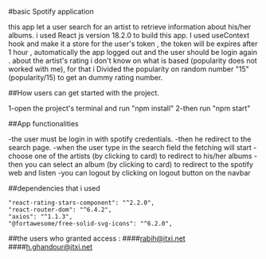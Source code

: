 #basic Spotify application

this app  let a user search for an artist to
retrieve information about his/her albums.
i used React js version 18.2.0 to build this app.
I used useContext hook and make it a store for the user's token , the token will be expires after 1 hour , automatically the app logged out and the user
should be login again .
about the artist's rating i don't know on what is based (popularity does not worked with me), for that i Divided the popularity on random number "15" (popularity/15)
to get an dummy rating number.


##How users can get started with the project.

1-open the project's terminal and run "npm install"
2-then run "npm start"


##App functionalities

-the user must be login in with spotify credentials.
-then he redirect to the search page.
-when the user type in the search field the fetching will start 
-choose one of the artists (by clicking to card) to redirect to his/her albums
-then you can select an album (by clicking to card) to redirect to the spotify web and listen
-you can logout by clicking on logout button on the navbar


##dependencies that i used

    "react-rating-stars-component": "^2.2.0",
    "react-router-dom": "^6.4.2",
    "axios": "^1.1.3",
    "@fortawesome/free-solid-svg-icons": "^6.2.0",
    
    
##the users who granted access :
####rabih@itxi.net
####h.ghandour@itxi.net



